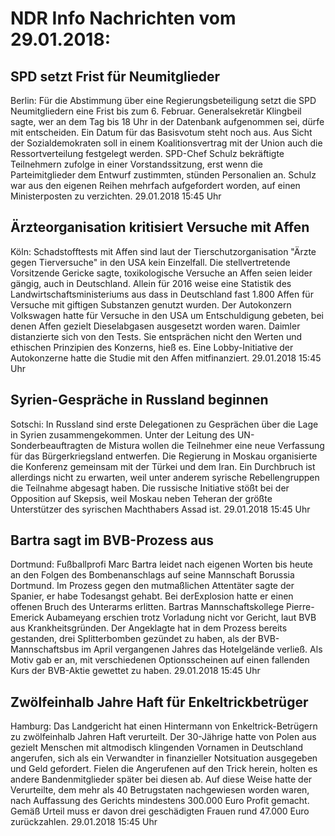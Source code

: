 # NDR Info Nachrichten vom 29.01.2018:


## SPD setzt Frist für Neumitglieder
Berlin: Für die Abstimmung über eine Regierungsbeteiligung setzt die SPD Neumitgliedern eine Frist bis zum 6. Februar. Generalsekretär Klingbeil sagte, wer an dem Tag bis 18 Uhr in der Datenbank aufgenommen sei, dürfe mit entscheiden. Ein Datum für das Basisvotum steht noch aus. Aus Sicht der Sozialdemokraten soll in einem Koalitionsvertrag mit der Union auch die Ressortverteilung festgelegt werden. SPD-Chef Schulz bekräftigte Teilnehmern zufolge in einer Vorstandssitzung, erst wenn die Parteimitglieder dem Entwurf zustimmten, stünden Personalien an. Schulz war aus den eigenen  Reihen mehrfach aufgefordert worden, auf einen Ministerposten zu verzichten. 29.01.2018 15:45 Uhr 

## Ärzteorganisation kritisiert Versuche mit Affen
Köln:       Schadstofftests mit Affen sind laut der Tierschutzorganisation "Ärzte gegen Tierversuche" in den USA kein Einzelfall. Die stellvertretende Vorsitzende Gericke sagte, toxikologische Versuche an Affen seien leider gängig, auch in Deutschland. Allein für 2016 weise eine Statistik des Landwirtschaftsministeriums aus dass in Deutschland fast 1.800 Affen für Versuche mit giftigen Substanzen genutzt wurden. Der Autokonzern Volkswagen hatte für Versuche in den USA um Entschuldigung gebeten, bei denen Affen gezielt Dieselabgasen ausgesetzt worden waren. Daimler distanzierte sich von den Tests. Sie entsprächen nicht den Werten und ethischen Prinzipien des Konzerns, hieß es. Eine Lobby-Initiative der Autokonzerne hatte die Studie mit den Affen mitfinanziert. 29.01.2018 15:45 Uhr 

## Syrien-Gespräche in Russland beginnen
Sotschi: In Russland sind erste Delegationen zu Gesprächen über die Lage in Syrien zusammengekommen. Unter der Leitung des UN-Sonderbeauftragten de Mistura wollen die Teilnehmer eine neue Verfassung für das Bürgerkriegsland entwerfen. Die Regierung in Moskau organisierte die Konferenz gemeinsam mit der Türkei und dem Iran. Ein Durchbruch ist allerdings nicht zu erwarten, weil unter anderem syrische Rebellengruppen die Teilnahme abgesagt haben. Die russische Initiative stößt bei der Opposition auf Skepsis, weil Moskau neben Teheran der größte Unterstützer des syrischen Machthabers Assad ist. 29.01.2018 15:45 Uhr 

## Bartra sagt im BVB-Prozess aus
Dortmund:     Fußballprofi Marc Bartra leidet nach eigenen Worten bis heute an den Folgen des Bombenanschlags auf seine Mannschaft Borussia Dortmund. Im Prozess gegen den mutmaßlichen Attentäter sagte der Spanier, er habe Todesangst gehabt. Bei derExplosion hatte er einen offenen Bruch des Unterarms erlitten. Bartras Mannschaftskollege Pierre-Emerick Aubameyang erschien trotz Vorladung nicht vor Gericht, laut BVB aus Krankheitsgründen. Der Angeklagte hat in dem Prozess bereits gestanden, drei Splitterbomben gezündet zu haben, als der BVB-Mannschaftsbus im April vergangenen Jahres das Hotelgelände verließ. Als Motiv gab er an, mit verschiedenen Optionsscheinen auf einen fallenden Kurs der BVB-Aktie gewettet zu haben. 29.01.2018 15:45 Uhr 

## Zwölfeinhalb Jahre Haft für Enkeltrickbetrüger
Hamburg: Das Landgericht hat einen Hintermann von Enkeltrick-Betrügern zu zwölfeinhalb Jahren Haft verurteilt. Der 30-Jährige hatte von Polen aus gezielt Menschen mit altmodisch klingenden Vornamen in Deutschland angerufen, sich als ein Verwandter in finanzieller Notsituation ausgegeben und Geld gefordert. Fielen die Angerufenen auf den Trick herein, holten es andere Bandenmitglieder später bei diesen ab. Auf diese Weise hatte der Verurteilte, dem mehr als 40 Betrugstaten nachgewiesen worden waren, nach Auffassung des Gerichts mindestens
300.000 Euro Profit gemacht. Gemäß Urteil muss er davon drei geschädigten Frauen rund 47.000 Euro zurückzahlen. 29.01.2018 15:45 Uhr 
